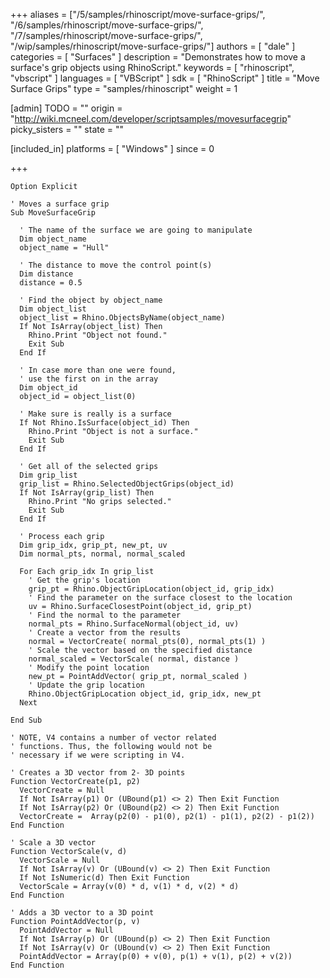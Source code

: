+++
aliases = ["/5/samples/rhinoscript/move-surface-grips/", "/6/samples/rhinoscript/move-surface-grips/", "/7/samples/rhinoscript/move-surface-grips/", "/wip/samples/rhinoscript/move-surface-grips/"]
authors = [ "dale" ]
categories = [ "Surfaces" ]
description = "Demonstrates how to move a surface's grip objects using RhinoScript."
keywords = [ "rhinoscript", "vbscript" ]
languages = [ "VBScript" ]
sdk = [ "RhinoScript" ]
title = "Move Surface Grips"
type = "samples/rhinoscript"
weight = 1

[admin]
TODO = ""
origin = "http://wiki.mcneel.com/developer/scriptsamples/movesurfacegrip"
picky_sisters = ""
state = ""

[included_in]
platforms = [ "Windows" ]
since = 0

+++

```vbnet
Option Explicit

' Moves a surface grip
Sub MoveSurfaceGrip

  ' The name of the surface we are going to manipulate
  Dim object_name
  object_name = "Hull"

  ' The distance to move the control point(s)  
  Dim distance
  distance = 0.5

  ' Find the object by object_name
  Dim object_list
  object_list = Rhino.ObjectsByName(object_name)
  If Not IsArray(object_list) Then
    Rhino.Print "Object not found."
    Exit Sub
  End If

  ' In case more than one were found,
  ' use the first on in the array
  Dim object_id
  object_id = object_list(0)

  ' Make sure is really is a surface
  If Not Rhino.IsSurface(object_id) Then
    Rhino.Print "Object is not a surface."
    Exit Sub
  End If

  ' Get all of the selected grips      
  Dim grip_list
  grip_list = Rhino.SelectedObjectGrips(object_id)
  If Not IsArray(grip_list) Then
    Rhino.Print "No grips selected."
    Exit Sub
  End If

  ' Process each grip    
  Dim grip_idx, grip_pt, new_pt, uv
  Dim normal_pts, normal, normal_scaled

  For Each grip_idx In grip_list
    ' Get the grip's location
    grip_pt = Rhino.ObjectGripLocation(object_id, grip_idx)
    ' Find the parameter on the surface closest to the location
    uv = Rhino.SurfaceClosestPoint(object_id, grip_pt)
    ' Find the normal to the parameter
    normal_pts = Rhino.SurfaceNormal(object_id, uv)
    ' Create a vector from the results
    normal = VectorCreate( normal_pts(0), normal_pts(1) )
    ' Scale the vector based on the specified distance
    normal_scaled = VectorScale( normal, distance )
    ' Modify the point location
    new_pt = PointAddVector( grip_pt, normal_scaled )
    ' Update the grip location
    Rhino.ObjectGripLocation object_id, grip_idx, new_pt
  Next

End Sub

' NOTE, V4 contains a number of vector related
' functions. Thus, the following would not be
' necessary if we were scripting in V4.

' Creates a 3D vector from 2- 3D points  
Function VectorCreate(p1, p2)
  VectorCreate = Null
  If Not IsArray(p1) Or (UBound(p1) <> 2) Then Exit Function
  If Not IsArray(p2) Or (UBound(p2) <> 2) Then Exit Function
  VectorCreate =  Array(p2(0) - p1(0), p2(1) - p1(1), p2(2) - p1(2))
End Function

' Scale a 3D vector
Function VectorScale(v, d)
  VectorScale = Null
  If Not IsArray(v) Or (UBound(v) <> 2) Then Exit Function
  If Not IsNumeric(d) Then Exit Function
  VectorScale = Array(v(0) * d, v(1) * d, v(2) * d)
End Function

' Adds a 3D vector to a 3D point
Function PointAddVector(p, v)
  PointAddVector = Null
  If Not IsArray(p) Or (UBound(p) <> 2) Then Exit Function
  If Not IsArray(v) Or (UBound(v) <> 2) Then Exit Function
  PointAddVector = Array(p(0) + v(0), p(1) + v(1), p(2) + v(2))
End Function
```
